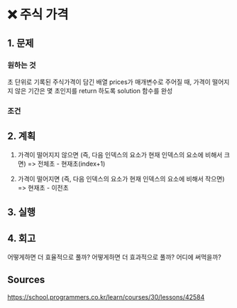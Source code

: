 # ❌ 주식 가격

## 1. 문제

### 원하는 것

초 단위로 기록된 주식가격이 담긴 배열 prices가 매개변수로 주어질 때, 가격이 떨어지지 않은 기간은 몇 초인지를 return 하도록 solution 함수를 완성

### 조건

## 2. 계획

1. 가격이 떨어지지 않으면 (즉, 다음 인덱스의 요소가 현재 인덱스의 요소에 비해서 크면)
   => 전체초 - 현재초(index+1)

2. 가격이 떨어지면 (즉, 다음 인덱스의 요소가 현재 인덱스의 요소에 비해서 작으면)
   => 현재초 - 이전초

## 3. 실행

## 4. 회고

어떻게하면 더 효율적으로 풀까?
어떻게하면 더 효과적으로 풀까?
어디에 써먹을까?

## Sources

https://school.programmers.co.kr/learn/courses/30/lessons/42584

